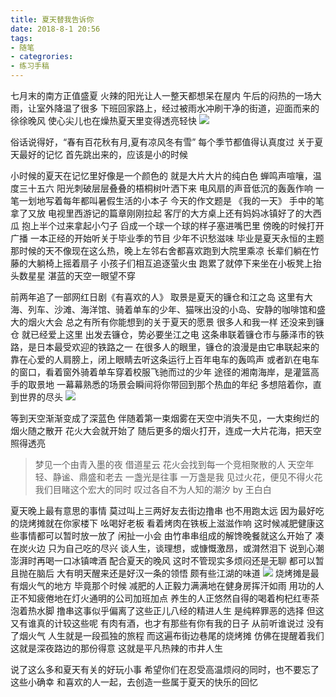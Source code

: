 ```yaml
---
title: 夏天替我告诉你
date: 2018-8-1 20:56
tags:
- 随笔
- categrories:
- 练习手稿
---
```


七月末的南方正值盛夏
火辣的阳光让人一整天都想呆在屋内
午后的闷热的一场大雨，让室外降温了很多
下班回家路上，经过被雨水冲刷干净的街道，迎面而来的徐徐晚风
使心尖儿也在燥热夏天里变得透亮轻快
![](https://wx1.sinaimg.cn/mw690/006K98Oigy1ftui64s06uj30uz0lunpd.jpg)
<!-- more -->

俗话说得好，“春有百花秋有月,夏有凉风冬有雪”
每个季节都值得认真度过
关于夏天最好的记忆
首先跳出来的，应该是小的时候

小时候的夏天在记忆里好像是一个颜色的
就是大片大片的纯白色
蝉鸣声喧嚷，温度三十五六
阳光刺破层层叠叠的梧桐树叶洒下来
电风扇的声音低沉的轰轰作响
一笔一划地写着每年都叫暑假生活的小本子
今天的作文题是
《我的一天》
手中的笔拿了又放
电视里西游记的篇章刚刚拉起
客厅的大方桌上还有妈妈冰镇好了的大西瓜
抱上半个过来拿起小勺子
舀成一个球一个球的样子塞进嘴巴里
傍晚的时候打开广播
一本正经的开始听关于毕业季的节目
少年不识愁滋味
毕业是夏天永恒的主题
那时候的天不像现在这么热，晚上左邻右舍都喜欢跑到大院里乘凉
长辈们躺在竹藤的大躺椅上摇着扇子
小孩子们相互追逐萤火虫
跑累了就停下来坐在小板凳上抬头数星星
湛蓝的天空一眼望不穿


前两年追了一部网红日剧《有喜欢的人》
取景是夏天的镰仓和江之岛
这里有大海、列车、沙滩、海洋馆、骑着单车的少年、猫咪出没的小岛、安静的咖啡馆和盛大的烟火大会
总之有所有你能想到的关于夏天的愿景
很多人和我一样
还没来到镰仓
就已经爱上这里
出发去镰仓，势必要坐江之电
这条串联着镰仓市与藤泽市的铁路，是日本最受欢迎的铁路之一
在很多人的眼里，镰仓的浪漫是由它串联起来的
靠在心爱的人肩膀上，闭上眼睛去听这条运行上百年电车的轰鸣声
或者趴在电车的窗口，看着窗外骑着单车穿着校服飞驰而过的少年
途径的湘南海岸，是灌篮高手的取景地
一幕幕熟悉的场景会瞬间将你带回到那个热血的年纪
多想陪着你，直到世界的尽头
![](https://wx1.sinaimg.cn/mw690/006K98Oigy1ftuih1tir2j31d30wru0n.jpg)

等到天空渐渐变成了深蓝色
伴随着第一束烟雾在天空中消失不见，一大束绚烂的烟火随之散开
花火大会就开始了
随后更多的烟火打开，连成一大片花海，把天空照得透亮
>梦见一个由青入墨的夜
>借道星云
>花火会找到每一个竞相聚散的人
>天空年轻、静谧、鼎盛和老去
>一盏光是往事
>一万盏是我
>见过火花，便见不得火花
>我们目睹这个宏大的同时
>叹过各自不为人知的潮汐
>by 王白白


夏天晚上最有意思的事情
莫过叫上三两好友去街边撸串
也不用跑太远
因为最好吃的烧烤摊就在你家楼下
吆喝好老板
看着烤肉在铁板上滋滋作响
这时候减肥健康这些事情都可以暂时放一放了
闲扯一小会
由竹串串组成的解馋晚餐就这么开始了
凑在炭火边
只为自己吃的尽兴
谈人生，谈理想，或慷慨激昂，或潸然泪下
说到心潮澎湃时再喝一口冰镇啤酒
配合夏天的晚风
这时不管现实多烦闷还是无聊
都可以暂且抛在脑后
大有明天醒来还是好汉一条的领悟
颇有些江湖的味道
![](https://wx3.sinaimg.cn/mw690/006K98Oigy1ftuik41herj308b04omx8.jpg)
烧烤摊是最有烟火气的地方
毕竟那个时候
减肥的人正毅力满满地在健身房挥汗如雨
用功的人正不知疲倦地在灯火通明的公司加班加点
养生的人正悠然自得的喝着枸杞红枣茶泡着热水脚
撸串这事似乎偏离了这些正儿八经的精进人生
是纯粹罪恶的选择
但这又有谁真的计较这些呢
有肉有酒，也才有那些有你有我的日子
从前听谁说过
没有了烟火气
人生就是一段孤独的旅程
而这遍布街边巷尾的烧烤摊
仿佛在提醒着我们
这就是深夜路边的那份得意
这就是平凡热辣的市井人生


说了这么多和夏天有关的好玩小事
希望你们在忍受高温烦闷的同时，也不要忘了这些小确幸
和喜欢的人一起，去创造一些属于夏天的快乐的回忆


